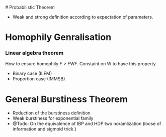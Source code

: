
# Probabilistic Theorem

* Weak and strong definition according to expectation of parameters.


# Homophily Genralisation

### Linear algebra theorem
How to ensure homophily F > FWF. Constaint on W to have this property.

* Binary case (ILFM)
* Proportion case (IMMSB)

# General Burstiness Theorem

* Reduction of the burstiness definition
* Weak burstiness for exponential family
* @Todo: On the equivalence of IBP and HDP two noramlization (loose of information and sigmoid trick.)


